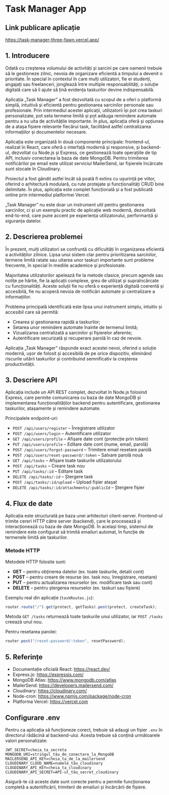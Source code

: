 # Task Manager App

## Link publicare aplicație

https://task-manager-three-fawn.vercel.app/

## 1. Introducere

Odată cu creșterea volumului de activități și sarcini pe care oamenii trebuie să le gestioneze zilnic, nevoia de organizare eficientă a timpului a devenit o prioritate. În special în contextul în care mulți utilizatori, fie ei studenți, angajați sau freelanceri, jonglează între multiple responsabilități, o soluție digitală care să îi ajute să țină evidența taskurilor devine indispensabilă.

Aplicația „Task Manager” a fost dezvoltată cu scopul de a oferi o platformă simplă, intuitivă și eficientă pentru gestionarea sarcinilor personale sau profesionale. Prin intermediul acestei aplicații, utilizatorii își pot crea taskuri personalizate, pot seta termene limită și pot adăuga remindere automate pentru a nu uita de activitățile importante. În plus, aplicația oferă și opțiunea de a atașa fișiere relevante fiecărui task, facilitând astfel centralizarea informațiilor și documentelor necesare.

Aplicația este organizată în două componente principale: frontend-ul, realizat în React, care oferă o interfață modernă și responsive, și backend-ul, dezvoltat cu Node.js și Express, ce gestionează toate operațiile de tip API, inclusiv conectarea la baza de date MongoDB. Pentru trimiterea notificărilor pe email este utilizat serviciul MailerSend, iar fișierele încărcate sunt stocate în Cloudinary.

Proiectul a fost gândit astfel încât să poată fi extins cu ușurință pe viitor, oferind o arhitectură modulară, cu rute protejate și funcționalități CRUD bine delimitate. În plus, aplicația este complet funcțională și a fost publicată online prin intermediul platformei Vercel.

„Task Manager” nu este doar un instrument util pentru gestionarea sarcinilor, ci și un exemplu practic de aplicație web modernă, dezvoltată end-to-end, care pune accent pe experiența utilizatorului, performanță și siguranța datelor.

## 2. Descrierea problemei

În prezent, mulți utilizatori se confruntă cu dificultăți în organizarea eficientă a activităților zilnice. Lipsa unui sistem clar pentru prioritizarea sarcinilor, termene limită ratate sau uitarea unor taskuri importante sunt probleme frecvente, în special în mediile academice și profesionale.

Majoritatea utilizatorilor apelează fie la metode clasice, precum agende sau notițe pe hârtie, fie la aplicații complexe, greu de utilizat și supraîncărcate cu funcționalități. Aceste soluții fie nu oferă o experiență digitală coerentă și accesibilă, fie nu acoperă nevoia de notificări automate și centralizare a informațiilor.

Problema principală identificată este lipsa unui instrument simplu, intuitiv și accesibil care să permită:

- Crearea și gestionarea rapidă a taskurilor;
- Setarea unor remindere automate înainte de termenul limită;
- Vizualizarea centralizată a sarcinilor și fișierelor aferente;
- Autentificare securizată și recuperare parolă în caz de nevoie.

Aplicația „Task Manager” răspunde exact acestei nevoi, oferind o soluție modernă, ușor de folosit și accesibilă de pe orice dispozitiv, eliminând riscurile uitării taskurilor și contribuind semnificativ la creșterea productivității.

## 3. Descriere API

Aplicația include un API REST complet, dezvoltat în Node.js folosind Express, care permite comunicarea cu baza de date MongoDB și implementarea funcționalităților backend pentru autentificare, gestionarea taskurilor, atașamente și remindere automate.

Principalele endpoint-uri:

- `POST /api/users/register` – Înregistrare utilizator
- `POST /api/users/login` – Autentificare utilizator
- `GET /api/users/profile` – Afișare date cont (protecție prin token)
- `PUT /api/users/profile` – Editare date cont (nume, email, parolă)
- `POST /api/users/forgot-password` – Trimitere email resetare parolă
- `POST /api/users/reset-password/:token` – Salvare parolă nouă
- `GET /api/tasks` – Afișare toate taskurile utilizatorului
- `POST /api/tasks` – Creare task nou
- `PUT /api/tasks/:id` – Editare task
- `DELETE /api/tasks/:id` – Ștergere task
- `POST /api/tasks/:id/upload` – Upload fișier atașat
- `DELETE /api/tasks/:id/attachments/:publicId` – Ștergere fișier

## 4. Flux de date

Aplicația este structurată pe baza unei arhitecturi client-server. Frontend-ul trimite cereri HTTP către server (backend), care le procesează și interacționează cu baza de date MongoDB. În același timp, sistemul de remindere este configurat să trimită emailuri automat, în funcție de termenele limită ale taskurilor.

### Metode HTTP

Metodele HTTP folosite sunt:

- **GET** – pentru obținerea datelor (ex. toate taskurile, detalii cont)
- **POST** – pentru creare de resurse (ex. task nou, înregistrare, resetare)
- **PUT** – pentru actualizarea resurselor (ex. modificare task sau cont)
- **DELETE** – pentru ștergerea resurselor (ex. taskuri sau fișiere)

Exemplu real din aplicație (`taskRoutes.js`):

```js
router.route("/").get(protect, getTasks).post(protect, createTask);
```

Metoda `GET /tasks` returnează toate taskurile unui utilizator, iar `POST /tasks` creează unul nou.

Pentru resetarea parolei:

```js
router.post("/reset-password/:token", resetPassword);
```

## 5. Referințe

- Documentație oficială React: https://react.dev/
- Express.js: https://expressjs.com/
- MongoDB Atlas: https://www.mongodb.com/atlas
- MailerSend: https://developers.mailersend.com/
- Cloudinary: https://cloudinary.com/
- Node-cron: https://www.npmjs.com/package/node-cron
- Platforma Vercel: https://vercel.com

## Configurare .env

Pentru ca aplicația să funcționeze corect, trebuie să adaugi un fișier `.env` în directorul rădăcină al backend-ului. Acesta trebuie să conțină următoarele valori personalizate:

```
JWT_SECRET=cheia_ta_secreta
MONGODB_URI=stringul_tău_de_conectare_la_MongoDB
MAILERSEND_API_KEY=cheia_ta_de_la_mailersend
CLOUDINARY_CLOUD_NAME=numele_tău_cloudinary
CLOUDINARY_API_KEY=cheia_ta_cloudinary
CLOUDINARY_API_SECRET=API-ul_tău_secret_cloudinary
```

Asigură-te că aceste date sunt corecte pentru a permite funcționarea completă a autentificării, trimiterii de emailuri și încărcării de fișiere.
